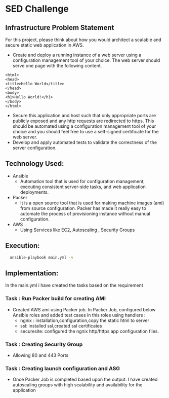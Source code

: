 # SED Challenge

## Infrastructure Problem Statement

For this project, please think about how you would architect a scalable and secure static web application in AWS.


* Create and deploy a running instance of a web server using a configuration management tool of your choice. The web server should serve one page with the following content. 

```
<html>
<head>
<title>Hello World</title>
</head>
<body>
<h1>Hello World!</h1>
</body>
</html>
```

* Secure this application and host such that only appropriate ports are publicly exposed and any http requests are redirected to https. This should be automated using a configuration management tool of your choice and you should feel free to use a self-signed certificate for the web server.
* Develop and apply automated tests to validate the correctness of the server configuration.


## Technology Used:

* Ansible
    - Automation tool that is used for configuration management, executing consistent
    server-side tasks, and web application deployments.
* Packer 
    - It is a open source tool that is used for making machine images (ami) from
    source configuration. Packer has made it really easy to automate the process of provisioning instance without manual configuration.
* AWS
    - Using Services like EC2, Autoscaling , Security Groups

## Execution:

```bash
  ansible-playbook main.yml -v 
```

## Implementation:

In the main.yml i have created the tasks based on the requirement

### Task : Run Packer build for creating AMI

 * Created AWS ami using Packer job. In Packer Job, configured below Ansible roles and added test cases in this roles using handlers :
    - ngnix : installation,configuration,copy the static html to server
    - ssl: installed ssl,created ssl certificates 
    - securesite: configured the ngnix http/https app configuration files.
### Task : Creating Security Group

* Allowing 80 and 443 Ports

### Task : Creating launch configuration and ASG 

* Once Packer Job is completed based upon the output. I have created autoscaling groups with high scalability and availability for the application
